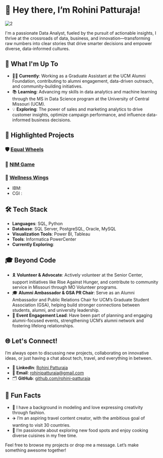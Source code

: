 # 👋 Hey there, I’m Rohini Patturaja!



![2](https://github.com/user-attachments/assets/6f86c1ff-59d2-4545-9fb0-60284876ffa6)

I'm a passionate Data Analyst, fueled by the pursuit of actionable insights, I thrive at the crossroads of data, business, and innovation—transforming raw numbers into clear stories that drive smarter decisions and empower diverse, data-informed cultures.

## 🌟 What I'm Up To

- 🧑‍💻 **Currently**: Working as a Graduate Assistant at the UCM Alumni Foundation, contributing to alumni engagement, data-driven outreach, and community-building initiatives.
- 📚 **Learning**:  Advancing my skills in data analytics and machine learning through the MS in Data Science program at the University of Central Missouri (UCM).
- 💡 **Exploring**:  The power of sales and marketing analytics to drive customer insights, optimize campaign performance, and influence data-informed business decisions.

## 🚀 Highlighted Projects

### 🛡️ [Equal Wheels]([https://equalwheels.com](https://equal-wheels.vercel.app/))
### 💖 [NIM Game]([https://github.com/rohini-patturaja/Heart-Analysis-Prediction]((https://github.com/rohini-patturaja/Heart-Analysis-Prediction)))
### 🌱 [Wellness Wings]([https://github.com/aimen-moten/Wellness-Wings](https://github.com/aimen-moten/wellness-wings-prototype))

* IBM:
* CGI : 

## 🛠️ Tech Stack

- **Languages**:  SQL, Python
- **Database**:  SQL Server, PostgreSQL, Oracle, MySQL
- **Visualization Tools**:  Power BI, Tableau
- **Tools**:  Informatica PowerCenter
- **Currently Exploring**:  

## 🎓 Beyond Code
- 🎗️ **Volunteer & Advocate**: Actively volunteer at the Senior Center, support initiatives like Rise Against Hunger, and contribute to community service in Missouri through MO Volunteer programs.
- 🎓 **Alumni Ambassador & GSA PR Chair**: Serve as an Alumni Ambassador and Public Relations Chair for UCM’s Graduate Student Association (GSA), helping build stronger connections between students, alumni, and university leadership.
- 📣 **Event Engagement Lead**: Have been part of planning and engaging alumni-focused events, strengthening UCM’s alumni network and fostering lifelong relationships.

## 🌐 Let's Connect!

I’m always open to discussing new projects, collaborating on innovative ideas, or just having a chat about tech, travel, and everything in between.

- 💼 **LinkedIn**: [Rohini Patturaja](https://linkedin.com/in/rohini-patturaja)
- 📧 **Email**: [rohinipatturaja@gmail.com](mailto:rohinipatturaja@gmail.com)
- 🗂️ **GitHub**: [github.com/rohini-patturaja](https://github.com/rohini-patturaja/Portfolio_Rohini_Patturaja)

## 💬 Fun Facts
- 💃 I have a background in modeling and love expressing creativity through fashion.
- ✈️ I’m an aspiring travel content creator, with the ambitious goal of wanting to visit 30 countries.
- 🍱 I’m passionate about exploring new food spots and enjoy cooking diverse cuisines in my free time.

Feel free to browse my projects or drop me a message. Let’s make something awesome together!


